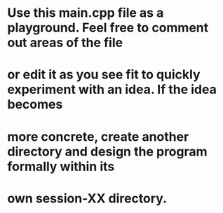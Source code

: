 # Use this main.cpp file as a playground. Feel free to comment out areas of the file
# or edit it as you see fit to quickly experiment with an idea. If the idea becomes
# more concrete, create another directory and design the program formally within its
# own session-XX directory.
